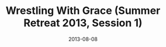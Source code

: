 ---
title: "Wrestling With Grace (Summer Retreat 2013, Session 1)"
speaker: "KJ Kim"
date: "2013-08-08"
sermonUrl: "//35.190.93.184/sermons/20130808_thursday_kj_kim_wrestling_with_grace.mp3"
---